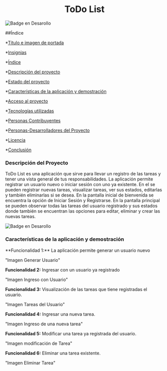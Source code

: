 <h1 align="center"> ToDo List </h1>

  ![Badge en Desarollo](https://img.shields.io/badge/STATUS-EN%20DESAROLLO-green)
  
##Índice

*[Título e imagen de portada](#Título-e-imagen-de-portada)

*[Insignias](#insignias)

*[Índice](#índice)

*[Descripción del proyecto](#descripción-del-proyecto)

*[Estado del proyecto](#Estado-del-proyecto)

*[Características de la aplicación y demostración](#Características-de-la-aplicación-y-demostración)

*[Acceso al proyecto](#acceso-proyecto)

*[Tecnologías utilizadas](#tecnologías-utilizadas)

*[Personas Contribuyentes](#personas-contribuyentes)

*[Personas-Desarrolladores del Proyecto](#personas-desarrolladores)

*[Licencia](#licencia)

*[Conclusión](#conclusión)




<h3 align="left">Descripción del Proyecto </h3>
ToDo List es una aplicación que sirve para llevar un registro de las tareas y tener una vista general de tus responsabilidades. 
La aplicación permite registrar un usuario nuevo o iniciar sesión con uno ya existente. 
En el se pueden registrar nuevas tareas, visualizar tareas, ver sus estados, editarlas y también eliminarlas si se desea.
En la pantalla inicial de bienvenida se encuentra la opción de Iniciar Sesión y Registrarse. 
En la pantalla principal se pueden observar todas las tareas del usuario registrado y sus estados donde también se encuentran las opciones para editar, eliminar y crear las nuevas tareas.

  ![Badge en Desarollo](https://img.shields.io/badge/STATUS-EN%20DESAROLLO-green)

<h3 align="left"> Características de la aplicación y demostración </h3>
**Funcionalidad 1:** 
La aplicación permite generar un usuario nuevo

"Imagen Generar Usuario"


**Funcionalidad 2:** 
Ingresar con un usuario ya registrado

"Imagen Ingreso con Usuario"


**Funcionalidad 3:** 
Visualización de las tareas que tiene registradas el usuario.

"Imagen Tareas del Usuario"

**Funcionalidad 4:** 
Ingresar una nueva tarea.

"Imagen Ingreso de una nueva tarea"

**Funcionalidad 5:** 
Modificar una tarea ya registrada del usuario.

"Imagen modificación de Tarea"

**Funcionalidad 6:** 
Eliminar una tarea existente.

"Imagen Eliminar Tarea"
